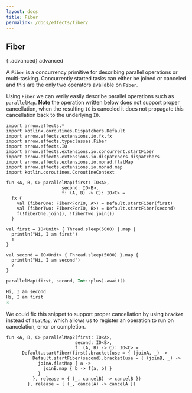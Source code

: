 ```yaml
---
layout: docs
title: Fiber
permalink: /docs/effects/fiber/
---
```


## Fiber

{:.advanced}
advanced

A `Fiber` is a concurrency primitive for describing parallel operations or multi-tasking.
Concurrently started tasks can either be joined or canceled and this are the only two operators available on `Fiber`.

Using `Fiber` we can verily easily describe parallel operations such as `parallelMap`.
**Note** the operation written below does not support proper cancellation,
when the resulting `IO` is canceled it does not propagate this cancellation back to the underlying `IO`.

```kotlin:ank
import arrow.effects.*
import kotlinx.coroutines.Dispatchers.Default
import arrow.effects.extensions.io.fx.fx
import arrow.effects.typeclasses.Fiber
import arrow.effects.IO
import arrow.effects.extensions.io.concurrent.startFiber
import arrow.effects.extensions.io.dispatchers.dispatchers
import arrow.effects.extensions.io.monad.flatMap
import arrow.effects.extensions.io.monad.map
import kotlin.coroutines.CoroutineContext

fun <A, B, C> parallelMap(first: IO<A>,
                     second: IO<B>,
                     f: (A, B) -> C): IO<C> =
  fx {
    val (fiberOne: Fiber<ForIO, A>) = Default.startFiber(first)
    val (fiberTwo: Fiber<ForIO, B>) = Default.startFiber(second)
    f(!fiberOne.join(), !fiberTwo.join())
  }

val first = IO<Unit> { Thread.sleep(5000) }.map {
  println("Hi, I am first")
  1
}

val second = IO<Unit> { Thread.sleep(5000) }.map {
  println("Hi, I am second")
  2
}
```

```kotlin
parallelMap(first, second, Int::plus).await()

Hi, I am second
Hi, I am first
3
```

We could fix this snippet to support proper cancellation by using `bracket` instead of `flatMap`,
which allows us to register an operation to run on cancelation, error or completion.

```kotlin:ank
fun <A, B, C> parallelMap2(first: IO<A>,
                          second: IO<B>,
                          f: (A, B) -> C): IO<C> =
      Default.startFiber(first).bracket(use = { (joinA, _) ->
          Default.startFiber(second).bracket(use = { (joinB, _) ->
            joinA.flatMap { a ->
              joinB.map { b -> f(a, b) }
            }
          }, release = { (_, cancelB) -> cancelB })
        }, release = { (_, cancelA) -> cancelA })
```


